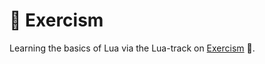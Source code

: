 # :bookmark: Exercism
Learning the basics of Lua via the Lua-track on [Exercism](https://exercism.io/tracks/lua) :seedling:.

